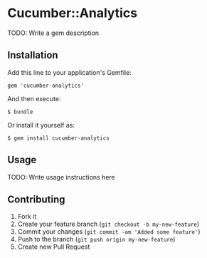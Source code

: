 # Cucumber::Analytics

TODO: Write a gem description

## Installation

Add this line to your application's Gemfile:

    gem 'cucumber-analytics'

And then execute:

    $ bundle

Or install it yourself as:

    $ gem install cucumber-analytics

## Usage

TODO: Write usage instructions here

## Contributing

1. Fork it
2. Create your feature branch (`git checkout -b my-new-feature`)
3. Commit your changes (`git commit -am 'Added some feature'`)
4. Push to the branch (`git push origin my-new-feature`)
5. Create new Pull Request
